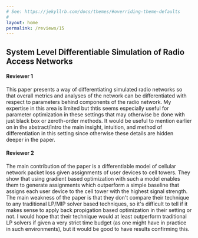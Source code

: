 ```yaml
---
# See: https://jekyllrb.com/docs/themes/#overriding-theme-defaults
#
layout: home
permalink: /reviews/15
---
```


## System Level Differentiable Simulation of Radio Access Networks

#### Reviewer 1
This paper presents a way of differentiating simulated radio networks so that overall metrics and analyses of the network can be differentiated with respect to parameters behind components of the radio network. My expertise in this area is limited but thtis seems especially useful for parameter optimization in these settings that may otherwise be done with just black box or zeroth-order methods.	It would be useful to mention earlier on in the abstract/intro the main insight, intuition, and method of differentiation in this setting since otherwise these details are hidden deeper in the paper.

#### Reviewer 2
The main contribution of the paper is a differentiable model of cellular network
packet loss given assignments of user devices to cell towers.  They show that
using gradient based optimization with such a model enables them to generate
assignments which outperform a simple baseline that assigns each user device to
the cell tower with the highest signal strength.  The main weakness of the paper
is that they don't compare their technique to any traditional LP/MIP solver
based techniques, so it's difficult to tell if it makes sense to apply back
propigation based optimization in their setting or not.  I would hope that their
technique would at least outperform traditional LP solvers if given a very
strict time budget (as one might have in practice in such environments), but it
would be good to have results confirming this.